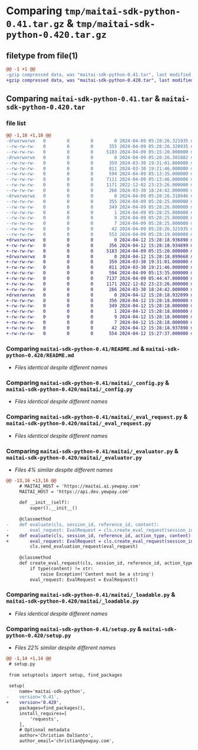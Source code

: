 # Comparing `tmp/maitai-sdk-python-0.41.tar.gz` & `tmp/maitai-sdk-python-0.420.tar.gz`

## filetype from file(1)

```diff
@@ -1 +1 @@
-gzip compressed data, was "maitai-sdk-python-0.41.tar", last modified: Tue Apr  9 05:28:26 2024, max compression
+gzip compressed data, was "maitai-sdk-python-0.420.tar", last modified: Fri Apr 12 15:28:18 2024, max compression
```

## Comparing `maitai-sdk-python-0.41.tar` & `maitai-sdk-python-0.420.tar`

### file list

```diff
@@ -1,18 +1,18 @@
-drwxrwxrwx   0        0        0        0 2024-04-09 05:28:26.321935 maitai-sdk-python-0.41/
--rw-rw-rw-   0        0        0      355 2024-04-09 05:28:26.320935 maitai-sdk-python-0.41/PKG-INFO
--rw-rw-rw-   0        0        0     5183 2024-04-09 05:15:20.000000 maitai-sdk-python-0.41/README.md
-drwxrwxrwx   0        0        0        0 2024-04-09 05:28:26.301882 maitai-sdk-python-0.41/maitai/
--rw-rw-rw-   0        0        0      359 2024-03-30 19:31:01.000000 maitai-sdk-python-0.41/maitai/__init__.py
--rw-rw-rw-   0        0        0      811 2024-03-30 19:21:46.000000 maitai-sdk-python-0.41/maitai/_config.py
--rw-rw-rw-   0        0        0      594 2024-04-09 05:13:35.000000 maitai-sdk-python-0.41/maitai/_eval_request.py
--rw-rw-rw-   0        0        0     7111 2024-04-09 05:13:46.000000 maitai-sdk-python-0.41/maitai/_evaluator.py
--rw-rw-rw-   0        0        0     1171 2022-12-02 23:23:26.000000 maitai-sdk-python-0.41/maitai/_loadable.py
--rw-rw-rw-   0        0        0      266 2024-03-30 18:24:42.000000 maitai-sdk-python-0.41/maitai/_maitai_object.py
-drwxrwxrwx   0        0        0        0 2024-04-09 05:28:26.318946 maitai-sdk-python-0.41/maitai_sdk_python.egg-info/
--rw-rw-rw-   0        0        0      355 2024-04-09 05:28:25.000000 maitai-sdk-python-0.41/maitai_sdk_python.egg-info/PKG-INFO
--rw-rw-rw-   0        0        0      349 2024-04-09 05:28:26.000000 maitai-sdk-python-0.41/maitai_sdk_python.egg-info/SOURCES.txt
--rw-rw-rw-   0        0        0        1 2024-04-09 05:28:25.000000 maitai-sdk-python-0.41/maitai_sdk_python.egg-info/dependency_links.txt
--rw-rw-rw-   0        0        0        9 2024-04-09 05:28:25.000000 maitai-sdk-python-0.41/maitai_sdk_python.egg-info/requires.txt
--rw-rw-rw-   0        0        0        7 2024-04-09 05:28:25.000000 maitai-sdk-python-0.41/maitai_sdk_python.egg-info/top_level.txt
--rw-rw-rw-   0        0        0       42 2024-04-09 05:28:26.321935 maitai-sdk-python-0.41/setup.cfg
--rw-rw-rw-   0        0        0      553 2024-04-09 05:28:19.000000 maitai-sdk-python-0.41/setup.py
+drwxrwxrwx   0        0        0        0 2024-04-12 15:28:18.936898 maitai-sdk-python-0.420/
+-rw-rw-rw-   0        0        0      356 2024-04-12 15:28:18.934899 maitai-sdk-python-0.420/PKG-INFO
+-rw-rw-rw-   0        0        0     5183 2024-04-09 05:15:20.000000 maitai-sdk-python-0.420/README.md
+drwxrwxrwx   0        0        0        0 2024-04-12 15:28:18.899668 maitai-sdk-python-0.420/maitai/
+-rw-rw-rw-   0        0        0      359 2024-03-30 19:31:01.000000 maitai-sdk-python-0.420/maitai/__init__.py
+-rw-rw-rw-   0        0        0      811 2024-03-30 19:21:46.000000 maitai-sdk-python-0.420/maitai/_config.py
+-rw-rw-rw-   0        0        0      594 2024-04-09 05:13:35.000000 maitai-sdk-python-0.420/maitai/_eval_request.py
+-rw-rw-rw-   0        0        0     7137 2024-04-09 05:44:47.000000 maitai-sdk-python-0.420/maitai/_evaluator.py
+-rw-rw-rw-   0        0        0     1171 2022-12-02 23:23:26.000000 maitai-sdk-python-0.420/maitai/_loadable.py
+-rw-rw-rw-   0        0        0      266 2024-03-30 18:24:42.000000 maitai-sdk-python-0.420/maitai/_maitai_object.py
+drwxrwxrwx   0        0        0        0 2024-04-12 15:28:18.932899 maitai-sdk-python-0.420/maitai_sdk_python.egg-info/
+-rw-rw-rw-   0        0        0      356 2024-04-12 15:28:18.000000 maitai-sdk-python-0.420/maitai_sdk_python.egg-info/PKG-INFO
+-rw-rw-rw-   0        0        0      349 2024-04-12 15:28:18.000000 maitai-sdk-python-0.420/maitai_sdk_python.egg-info/SOURCES.txt
+-rw-rw-rw-   0        0        0        1 2024-04-12 15:28:18.000000 maitai-sdk-python-0.420/maitai_sdk_python.egg-info/dependency_links.txt
+-rw-rw-rw-   0        0        0        9 2024-04-12 15:28:18.000000 maitai-sdk-python-0.420/maitai_sdk_python.egg-info/requires.txt
+-rw-rw-rw-   0        0        0        7 2024-04-12 15:28:18.000000 maitai-sdk-python-0.420/maitai_sdk_python.egg-info/top_level.txt
+-rw-rw-rw-   0        0        0       42 2024-04-12 15:28:18.937898 maitai-sdk-python-0.420/setup.cfg
+-rw-rw-rw-   0        0        0      554 2024-04-12 15:27:37.000000 maitai-sdk-python-0.420/setup.py
```

### Comparing `maitai-sdk-python-0.41/README.md` & `maitai-sdk-python-0.420/README.md`

 * *Files identical despite different names*

### Comparing `maitai-sdk-python-0.41/maitai/_config.py` & `maitai-sdk-python-0.420/maitai/_config.py`

 * *Files identical despite different names*

### Comparing `maitai-sdk-python-0.41/maitai/_eval_request.py` & `maitai-sdk-python-0.420/maitai/_eval_request.py`

 * *Files identical despite different names*

### Comparing `maitai-sdk-python-0.41/maitai/_evaluator.py` & `maitai-sdk-python-0.420/maitai/_evaluator.py`

 * *Files 4% similar despite different names*

```diff
@@ -13,16 +13,16 @@
     # MAITAI_HOST = 'https://maitai.ai.yewpay.com'
     MAITAI_HOST = 'https://api.dev.yewpay.com'
 
     def __init__(self):
         super().__init__()
 
     @classmethod
-    def evaluate(cls, session_id, reference_id, content):
-        eval_request: EvalRequest = cls.create_eval_request(session_id, reference_id, content)
+    def evaluate(cls, session_id, reference_id, action_type, content):
+        eval_request: EvalRequest = cls.create_eval_request(session_id, reference_id, action_type, content)
         cls.send_evaluation_request(eval_request)
 
     @classmethod
     def create_eval_request(cls, session_id, reference_id, action_type, content):
         if type(content) != str:
             raise Exception('Content must be a string')
         eval_request: EvalRequest = EvalRequest()
```

### Comparing `maitai-sdk-python-0.41/maitai/_loadable.py` & `maitai-sdk-python-0.420/maitai/_loadable.py`

 * *Files identical despite different names*

### Comparing `maitai-sdk-python-0.41/setup.py` & `maitai-sdk-python-0.420/setup.py`

 * *Files 22% similar despite different names*

```diff
@@ -1,14 +1,14 @@
 # setup.py
 
 from setuptools import setup, find_packages
 
 setup(
     name='maitai-sdk-python',
-    version='0.41',
+    version='0.420',
     packages=find_packages(),
     install_requires=[
         'requests',
     ],
     # Optional metadata
     author='Christian DalSanto',
     author_email='christian@yewpay.com',
```

